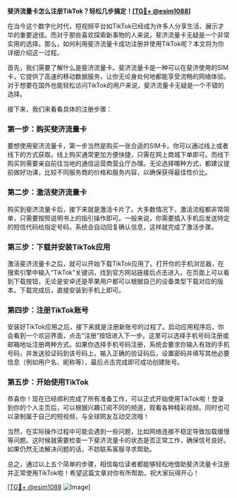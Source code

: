 **斐济流量卡怎么注册TikTok？轻松几步搞定！[[TG💪+ @esim1088](https://t.me/s/esim1088)]**

在当今这个数字化时代，短视频平台如TikTok已经成为许多人分享生活、展示才华的重要途径。而对于那些喜欢探索新事物的人来说，斐济流量卡无疑是一个非常实用的选择。那么，如何利用斐济流量卡成功注册并使用TikTok呢？本文将为你详细介绍这一过程。

首先，我们需要了解什么是斐济流量卡。斐济流量卡是一种可以在斐济使用的SIM卡，它提供了高速的移动数据服务，让你无论身处何地都能享受流畅的网络体验。对于想要在国外也能轻松访问TikTok的用户来说，斐济流量卡无疑是一个不错的选择。

接下来，我们来看看具体的注册步骤：

### 第一步：购买斐济流量卡

要想使用斐济流量卡，第一步当然是购买一张合适的SIM卡。你可以通过线上或者线下的方式获取。线上购买通常更加方便快捷，只需在网上商城下单即可。而线下购买则需要亲自前往当地的通信运营商营业厅办理。无论选择哪种方式，都建议提前做好功课，比较不同服务商的价格和服务内容，以确保获得最佳性价比。

### 第二步：激活斐济流量卡

购买到斐济流量卡后，接下来就是激活卡片了。大多数情况下，激活流程都非常简单，只需要按照说明书上的指引操作即可。一般来说，你需要插入手机后发送特定的短信代码给指定号码，系统会自动回复确认信息，这样就完成了激活步骤。

### 第三步：下载并安装TikTok应用

激活斐济流量卡之后，就可以开始下载TikTok应用了。打开你的手机浏览器，在搜索引擎中输入“TikTok”关键词，找到官方网站链接后点击进入。在页面上可以看到下载按钮，无论是安卓还是苹果用户都可以根据自己的设备类型下载对应的版本。下载完成后，直接安装到手机上即可。

### 第四步：注册TikTok账号

安装好TikTok应用之后，接下来就是注册新账号的过程了。启动应用程序后，你会看到一个欢迎界面，点击“注册”按钮进入下一步。这里可以选择手机号码注册或邮箱地址注册两种方式。如果你选择手机号码注册，系统会要求你输入有效的手机号码，并发送验证码到该号码上。输入正确的验证码后，设置密码并填写其他必要信息（例如用户名、昵称等），最后点击完成即可成功创建账号。

### 第五步：开始使用TikTok

恭喜你！现在已经顺利完成了所有准备工作，可以正式开始使用TikTok啦！登录到你的个人主页后，可以根据兴趣订阅不同的频道，观看各种精彩视频。同时也可以录制属于自己的短视频，与全球网友互动交流哦！

当然，在实际操作过程中可能会遇到一些问题，比如网络连接不稳定导致加载缓慢等问题。这时候就需要检查一下斐济流量卡的状态是否正常工作，确保信号良好。如果仍然无法解决问题的话，不妨联系客服寻求帮助。

总之，通过以上五个简单的步骤，相信每位读者都能够轻松地借助斐济流量卡注册并正常使用TikTok啦！希望这篇文章对你有所帮助，祝大家玩得开心！

[[TG💪+ @esim1088](https://t.me/s/esim1088) ![Image](https://i.postimg.cc/4NQfJmqS/Snipaste-2025-05-13-00-14-12.png)]